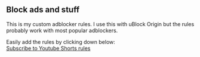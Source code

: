 ## Block ads and stuff

This is my custom adblocker rules. I use this with uBlock Origin but the rules probably work with most popular adblockers.  

Easily add the rules by clicking down below:  
[Subscribe to Youtube Shorts rules](https://bydrim.github.io/protocol-redirector?url=abp%3Asubscribe%3Flocation%3Dhttps%3A%2F%2Fraw.githubusercontent.com%2Fbydrim%2Fadblock-list%2Frefs%2Fheads%2Fmain%2Fyoutube-shorts.txt%26title%3DYoutube%20Shorts)
